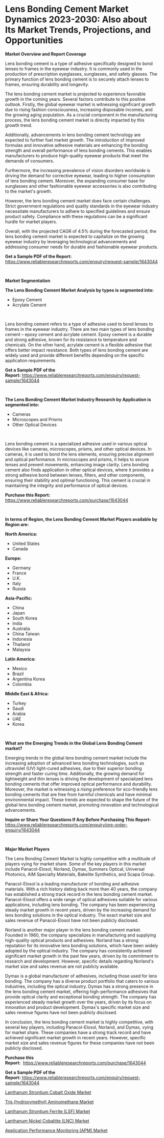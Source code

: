 <p><h1>Lens Bonding Cement Market Dynamics 2023-2030: Also about Its Market Trends, Projections, and Opportunities</h1></p><p><strong>Market Overview and Report Coverage</strong></p>
<p><p>Lens bonding cement is a type of adhesive specifically designed to bond lenses to frames in the eyewear industry. It is commonly used in the production of prescription eyeglasses, sunglasses, and safety glasses. The primary function of lens bonding cement is to securely attach lenses to frames, ensuring durability and longevity.</p><p>The lens bonding cement market is projected to experience favorable growth in the coming years. Several factors contribute to this positive outlook. Firstly, the global eyewear market is witnessing significant growth due to rising fashion consciousness, increasing disposable incomes, and the growing aging population. As a crucial component in the manufacturing process, the lens bonding cement market is directly impacted by this growth trend.</p><p>Additionally, advancements in lens bonding cement technology are expected to further fuel market growth. The introduction of improved formulas and innovative adhesive materials are enhancing the bonding strength and overall performance of lens bonding cements. This enables manufacturers to produce high-quality eyewear products that meet the demands of consumers.</p><p>Furthermore, the increasing prevalence of vision disorders worldwide is driving the demand for corrective eyewear, leading to higher consumption of lens bonding cement. Moreover, the expanding consumer base for sunglasses and other fashionable eyewear accessories is also contributing to the market's growth.</p><p>However, the lens bonding cement market does face certain challenges. Strict government regulations and quality standards in the eyewear industry necessitate manufacturers to adhere to specified guidelines and ensure product safety. Compliance with these regulations can be a significant hurdle for market players.</p><p>Overall, with the projected CAGR of 4.5% during the forecasted period, the lens bonding cement market is expected to capitalize on the growing eyewear industry by leveraging technological advancements and addressing consumer needs for durable and fashionable eyewear products.</p></p>
<p><strong>Get a Sample PDF of the Report:</strong> <a href="https://www.reliableresearchreports.com/enquiry/request-sample/1643044">https://www.reliableresearchreports.com/enquiry/request-sample/1643044</a></p>
<p>&nbsp;</p>
<p><strong>Market Segmentation</strong></p>
<p><strong>The Lens Bonding Cement Market Analysis by types is segmented into:</strong></p>
<p><ul><li>Epoxy Cement</li><li>Acrylate Cement</li></ul></p>
<p>&nbsp;</p>
<p><p>Lens bonding cement refers to a type of adhesive used to bond lenses to frames in the eyewear industry. There are two main types of lens bonding cement – epoxy cement and acrylate cement. Epoxy cement is a durable and strong adhesive, known for its resistance to temperature and chemicals. On the other hand, acrylate cement is a flexible adhesive that offers better impact resistance. Both types of lens bonding cement are widely used and provide different benefits depending on the specific application requirements.</p></p>
<p><strong>Get a Sample PDF of the Report:</strong>&nbsp;<a href="https://www.reliableresearchreports.com/enquiry/request-sample/1643044">https://www.reliableresearchreports.com/enquiry/request-sample/1643044</a></p>
<p>&nbsp;</p>
<p><strong>The Lens Bonding Cement Market Industry Research by Application is segmented into:</strong></p>
<p><ul><li>Cameras</li><li>Microscopes and Prisms</li><li>Other Optical Devices</li></ul></p>
<p>&nbsp;</p>
<p><p>Lens bonding cement is a specialized adhesive used in various optical devices like cameras, microscopes, prisms, and other optical devices. In cameras, it is used to bond the lens elements, ensuring precise alignment and optical performance. In microscopes and prisms, it helps to secure lenses and prevent movements, enhancing image clarity. Lens bonding cement also finds application in other optical devices, where it provides a strong adhesive bond between lenses, filters, and other components, ensuring their stability and optimal functioning. This cement is crucial in maintaining the integrity and performance of optical devices.</p></p>
<p><strong>Purchase this Report:</strong>&nbsp; <a href="https://www.reliableresearchreports.com/purchase/1643044">https://www.reliableresearchreports.com/purchase/1643044</a></p>
<p>&nbsp;</p>
<p><strong>In terms of Region, the Lens Bonding Cement Market Players available by Region are:</strong></p>
<p>
    <p> <strong> North America: </strong>
        <ul>
            <li>United States</li>
            <li>Canada</li>
        </ul>
        </p> 
    <p> <strong> Europe: </strong>
        <ul>
            <li>Germany</li>
            <li>France</li>
            <li>U.K.</li>
            <li>Italy</li>
            <li>Russia</li>
        </ul>
        </p> 
    <p> <strong> Asia-Pacific: </strong>
        <ul>
            <li>China</li>
            <li>Japan</li>
            <li>South Korea</li>
            <li>India</li>
            <li>Australia</li>
            <li>China Taiwan</li>
            <li>Indonesia</li>
            <li>Thailand</li>
            <li>Malaysia</li>
        </ul>
        </p> 
    <p> <strong> Latin America: </strong>
        <ul>
            <li>Mexico</li>
            <li>Brazil</li>
            <li>Argentina Korea</li>
            <li>Colombia</li>
        </ul>
        </p> 
    <p> <strong> Middle East & Africa: </strong>
        <ul>
            <li>Turkey</li>
            <li>Saudi</li>
            <li>Arabia</li>
            <li>UAE</li>
            <li>Korea</li>
        </ul>
    </p>
    </p>
<p>&nbsp;</p>
<p><strong>What are the Emerging Trends in the Global Lens Bonding Cement market?</strong></p>
<p><p>Emerging trends in the global lens bonding cement market include the increasing adoption of advanced lens bonding technologies, such as ultraviolet (UV) light-cured adhesives, due to their superior bonding strength and faster curing time. Additionally, the growing demand for lightweight and thin lenses is driving the development of specialized lens bonding cements that offer improved optical performance and durability. Moreover, the market is witnessing a rising preference for eco-friendly lens bonding cements that are free from harmful chemicals and have minimal environmental impact. These trends are expected to shape the future of the global lens bonding cement market, promoting innovation and technological advancements.</p></p>
<p><strong>Inquire or Share Your Questions If Any Before Purchasing This Report</strong>- <a href="https://www.reliableresearchreports.com/enquiry/pre-order-enquiry/1643044">https://www.reliableresearchreports.com/enquiry/pre-order-enquiry/1643044</a></p>
<p>&nbsp;</p>
<p><strong>Major Market Players</strong></p>
<p><p>The Lens Bonding Cement Market is highly competitive with a multitude of players vying for market share. Some of the key players in this market include Panacol-Elosol, Norland, Dymax, Summers Optical, Universal Photonics, AIM Specialty Materials, Bakelite Synthetics, and Scapa Group.</p><p>Panacol-Elosol is a leading manufacturer of bonding and adhesive materials. With a rich history dating back more than 40 years, the company has established a strong track record in the lens bonding cement market. Panacol-Elosol offers a wide range of optical adhesives suitable for various applications, including lens bonding. The company has been experiencing steady market growth in recent years, driven by the increasing demand for lens bonding solutions in the optical industry. The exact market size and sales revenue of Panacol-Elosol have not been publicly disclosed.</p><p>Norland is another major player in the lens bonding cement market. Founded in 1960, the company specializes in manufacturing and supplying high-quality optical products and adhesives. Norland has a strong reputation for its innovative lens bonding solutions, which have been widely adopted by the optical industry. The company has consistently achieved significant market growth in the past few years, driven by its commitment to research and development. However, specific details regarding Norland's market size and sales revenue are not publicly available.</p><p>Dymax is a global manufacturer of adhesives, including those used for lens bonding. The company has a diverse product portfolio that caters to various industries, including the optical industry. Dymax has a strong presence in the lens bonding cement market, offering high-performance adhesives that provide optical clarity and exceptional bonding strength. The company has experienced steady market growth over the years, driven by its focus on innovation and product development. Dymax's specific market size and sales revenue figures have not been publicly disclosed.</p><p>In conclusion, the lens bonding cement market is highly competitive, with several key players, including Panacol-Elosol, Norland, and Dymax, vying for market share. These companies have a strong track record and have achieved significant market growth in recent years. However, specific market size and sales revenue figures for these companies have not been publicly disclosed.</p></p>
<p><strong>Purchase this Report:</strong>&nbsp;&nbsp;<a href="https://www.reliableresearchreports.com/purchase/1643044">https://www.reliableresearchreports.com/purchase/1643044</a></p>
<p></p>
<p><strong>Get a Sample PDF of the Report:</strong>&nbsp;<a href="https://www.reliableresearchreports.com/enquiry/request-sample/1643044">https://www.reliableresearchreports.com/enquiry/request-sample/1643044</a></p>
<p><p><a href="https://medium.com/@jackytorphy/analyzing-lanthanum-strontium-cobalt-oxide-market-global-industry-perspective-and-forecast-2023-3ff9f9c32187">Lanthanum Strontium Cobalt Oxide Market</a></p><p><a href="https://github.com/sofyaavrova/Market-Research-Report-List-1/blob/main/tris-hydroxymethyl-aminomethane-market.md">Tris (hydroxymethyl) Aminomethane Market</a></p><p><a href="https://medium.com/@katlynbauch/lanthanum-strontium-ferrite-lsf-market-share-evolution-and-market-growth-trends-2023-2030-935a5c6a52b1">Lanthanum Strontium Ferrite (LSF) Market</a></p><p><a href="https://medium.com/@ashlybednar2023/lanthanum-nickel-cobaltite-lnc-market-furnishes-information-on-market-share-market-trends-and-14844f496596">Lanthanum Nickel Cobaltite (LNC) Market</a></p><p><a href="https://github.com/merzlyukov93/Market-Research-Report-List-1/blob/main/application-performance-monitoring-apm-market.md">Application Performance Monitoring (APM) Market</a></p></p>
